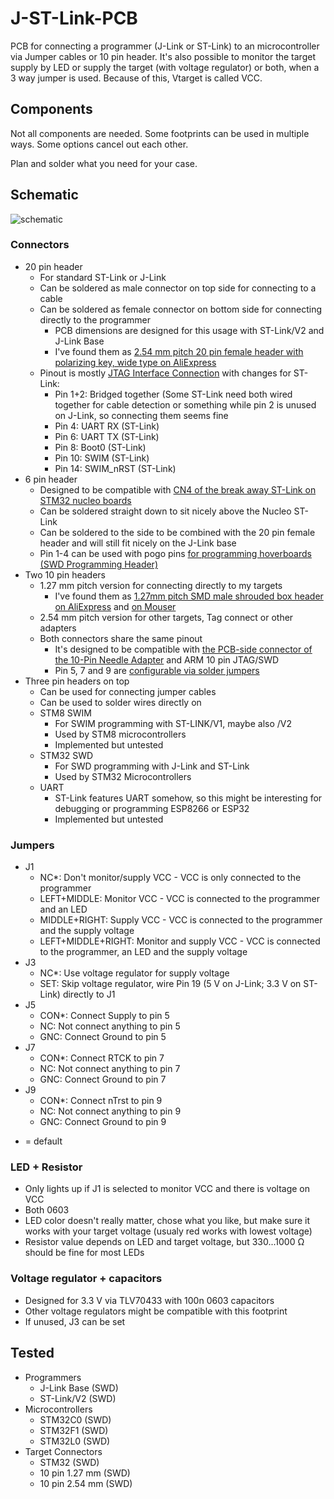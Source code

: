 # J-ST-Link-PCB

PCB for connecting a programmer (J-Link or ST-Link) to an microcontroller via Jumper cables or 10 pin header.
It's also possible to monitor the target supply by LED or supply the target (with voltage regulator) or both, when a 3 way jumper is used.
Because of this, Vtarget is called VCC.

## Components
Not all components are needed.
Some footprints can be used in multiple ways.
Some options cancel out each other.

Plan and solder what you need for your case.

## Schematic
![schematic](https://github.com/Pixtxa/J-ST-Link-PCB/assets/30337073/b88aa755-922c-4654-b4fa-f532b7dfed01)

### Connectors
- 20 pin header
  - For standard ST-Link or J-Link
  - Can be soldered as male connector on top side for connecting to a cable
  - Can be soldered as female connector on bottom side for connecting directly to the programmer
    - PCB dimensions are designed for this usage with ST-Link/V2 and J-Link Base
    - I've found them as [2.54 mm pitch 20 pin female header with polarizing key, wide type on AliExpress](https://www.aliexpress.com/item/32956131069.html?spm=a2g0o.order_list.order_list_main.14.36e81802jonIUv)
  - Pinout is mostly [JTAG Interface Connection](https://www.segger.com/products/debug-probes/j-link/technology/interface-description/) with changes for ST-Link:
    - Pin 1+2: Bridged together (Some ST-Link need both wired together for cable detection or something while pin 2 is unused on J-Link, so connecting them seems fine
    - Pin 4: UART RX (ST-Link)
    - Pin 6: UART TX (ST-Link)
    - Pin 8: Boot0 (ST-Link)
    - Pin 10: SWIM (ST-Link)
    - Pin 14: SWIM_nRST (ST-Link)
- 6 pin header
  - Designed to be compatible with [CN4 of the break away ST-Link on STM32 nucleo boards](https://ehelectronics.wordpress.com/2015/12/05/stm32-nucleo-and-st-link/)
  - Can be soldered straight down to sit nicely above the Nucleo ST-Link
  - Can be soldered to the side to be combined with the 20 pin female header and will still fit nicely on the J-Link base
  - Pin 1-4 can be used with pogo pins [for programming hoverboards (SWD Programming Header)](https://github.com/lucysrausch/hoverboard-firmware-hack)
- Two 10 pin headers
  - 1.27 mm pitch version for connecting directly to my targets
    - I've found them as [1.27mm pitch SMD male shrouded box header on AliExpress](https://www.aliexpress.com/item/32951697063.html?spm=a2g0o.order_list.order_list_main.40.36e81802jonIUv) and [on Mouser](https://my.mouser.com/ProductDetail/Amphenol-FCI/20021521-00010C1LF?qs=pLQRQR43dtoQtFgybK4DSw%3D%3D)
  - 2.54 mm pitch version for other targets, Tag connect or other adapters
  - Both connectors share the same pinout
    - It's designed to be compatible with [the PCB-side connector of the 10-Pin Needle Adapter](https://www.segger.com/products/debug-probes/j-link/accessories/adapters/10-pin-needle-adapter/) and ARM 10 pin JTAG/SWD
    - Pin 5, 7 and 9 are [configurable via solder jumpers](https://github.com/Pixtxa/J-ST-Link-PCB/new/main?readme=1#jumpers)
- Three pin headers on top
  - Can be used for connecting jumper cables
  - Can be used to solder wires directly on
  - STM8 SWIM
    - For SWIM programming with ST-LINK/V1, maybe also /V2
    - Used by STM8 microcontrollers
    - Implemented but untested
  - STM32 SWD
    - For SWD programming with J-Link and ST-Link
    - Used by STM32 Microcontrollers
  - UART
    - ST-Link features UART somehow, so this might be interesting for debugging or programming ESP8266 or ESP32
    - Implemented but untested

### Jumpers
- J1
  - NC*: Don't monitor/supply VCC - VCC is only connected to the programmer
  - LEFT+MIDDLE: Monitor VCC - VCC is connected to the programmer and an LED
  - MIDDLE+RIGHT: Supply VCC - VCC is connected to the programmer and the supply voltage
  - LEFT+MIDDLE+RIGHT: Monitor and supply VCC - VCC is connected to the programmer, an LED and the supply voltage
- J3
  - NC*: Use voltage regulator for supply voltage
  - SET: Skip voltage regulator, wire Pin 19 (5 V on J-Link; 3.3 V on ST-Link) directly to J1
- J5
  - CON*: Connect Supply to pin 5
  - NC: Not connect anything to pin 5
  - GNC: Connect Ground to pin 5
- J7
  - CON*: Connect RTCK to pin 7
  - NC: Not connect anything to pin 7
  - GNC: Connect Ground to pin 7
- J9
  - CON*: Connect nTrst to pin 9
  - NC: Not connect anything to pin 9
  - GNC: Connect Ground to pin 9
* = default

### LED + Resistor
* Only lights up if J1 is selected to monitor VCC and there is voltage on VCC
* Both 0603
* LED color doesn't really matter, chose what you like, but make sure it works with your target voltage (usualy red works with lowest voltage)
* Resistor value depends on LED and target voltage, but 330...1000 Ω should be fine for most LEDs

### Voltage regulator + capacitors
* Designed for 3.3 V via TLV70433 with 100n 0603 capacitors
* Other voltage regulators might be compatible with this footprint
* If unused, J3 can be set

## Tested
- Programmers
  - J-Link Base (SWD)
  - ST-Link/V2 (SWD)
- Microcontrollers
  - STM32C0 (SWD)
  - STM32F1 (SWD)
  - STM32L0 (SWD)
- Target Connectors
  - STM32 (SWD)
  - 10 pin 1.27 mm (SWD)
  - 10 pin 2.54 mm (SWD)
